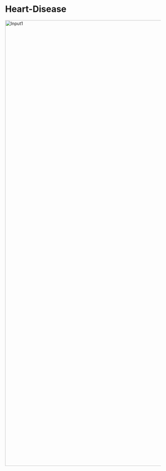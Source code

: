 # Heart-Disease

<img width="1440" alt="Input1" src="https://user-images.githubusercontent.com/52387727/133895064-7be0f7cf-e32d-4653-b272-c1fdfa5bf466.png">

